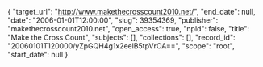 {
  "target_url": "http://www.makethecrosscount2010.net/", 
  "end_date": null, 
  "date": "2006-01-01T12:00:00", 
  "slug": 39354369, 
  "publisher": "makethecrosscount2010.net", 
  "open_access": true, 
  "npld": false, 
  "title": "Make the Cross Count", 
  "subjects": [], 
  "collections": [], 
  "record_id": "20060101T120000/yZpGQH4g1x2eelB5tpVrOA==", 
  "scope": "root", 
  "start_date": null
}

